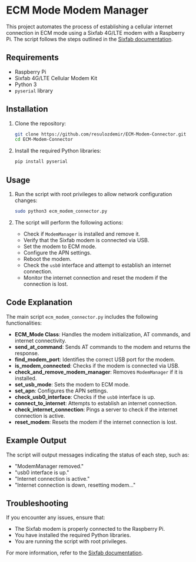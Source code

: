 # ECM Mode Modem Manager

This project automates the process of establishing a cellular internet connection in ECM mode using a Sixfab 4G/LTE modem with a Raspberry Pi. The script follows the steps outlined in the [Sixfab documentation](https://docs.sixfab.com/page/cellular-internet-connection-in-ecm-mode).

## Requirements

- Raspberry Pi
- Sixfab 4G/LTE Cellular Modem Kit
- Python 3
- `pyserial` library

## Installation

1. Clone the repository:

    ```sh
    git clone https://github.com/resulozdemir/ECM-Modem-Connector.git
    cd ECM-Modem-Connector
    ```

2. Install the required Python libraries:

    ```sh
    pip install pyserial
    ```

## Usage

1. Run the script with root privileges to allow network configuration changes:

    ```sh
    sudo python3 ecm_modem_connector.py
    ```

2. The script will perform the following actions:
    - Check if `ModemManager` is installed and remove it.
    - Verify that the Sixfab modem is connected via USB.
    - Set the modem to ECM mode.
    - Configure the APN settings.
    - Reboot the modem.
    - Check the `usb0` interface and attempt to establish an internet connection.
    - Monitor the internet connection and reset the modem if the connection is lost.

## Code Explanation

The main script `ecm_modem_connector.py` includes the following functionalities:

- **ECM_Mode Class**: Handles the modem initialization, AT commands, and internet connectivity.
- **send_at_command**: Sends AT commands to the modem and returns the response.
- **find_modem_port**: Identifies the correct USB port for the modem.
- **is_modem_connected**: Checks if the modem is connected via USB.
- **check_and_remove_modem_manager**: Removes `ModemManager` if it is installed.
- **set_usb_mode**: Sets the modem to ECM mode.
- **set_apn**: Configures the APN settings.
- **check_usb0_interface**: Checks if the `usb0` interface is up.
- **connect_to_internet**: Attempts to establish an internet connection.
- **check_internet_connection**: Pings a server to check if the internet connection is active.
- **reset_modem**: Resets the modem if the internet connection is lost.

## Example Output

The script will output messages indicating the status of each step, such as:

- "ModemManager removed."
- "usb0 interface is up."
- "Internet connection is active."
- "Internet connection is down, resetting modem..."

## Troubleshooting

If you encounter any issues, ensure that:
- The Sixfab modem is properly connected to the Raspberry Pi.
- You have installed the required Python libraries.
- You are running the script with root privileges.

For more information, refer to the [Sixfab documentation](https://docs.sixfab.com/page/cellular-internet-connection-in-ecm-mode).
